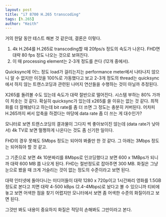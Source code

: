 ```yaml
---
layout: post
title: "i7 8700 H.265 transcoding"
tags: [h.265]
author: "Keith"
---
```


거의 한달 동안 테스트 해본 것 같은데, 결론은 이렇다.

1) 4k H.264를 H.265로 transcoding할 때 20fps/s 정도의 속도가 나온다. FHD면 대략 80 fps 정도 나오는 것으로 보여진다.
2) 이 때 processing element는 2-3개 정도를 쓴다 (12개 중에서).

Quicksync에 어느 정도 load가 걸리는지는 performance meter에서 나타나지 않으니 알 수 없지만 이것을 100%로 가동했다고 보고 2-3개 정도의 thread는 quicksync에서 하지 않는 트랜스코딩과 관련된 나머지 연산들을 수행하는 것이 아닐까 추정된다.

X265를 돌려볼 수도 있는데 속도가 대략 절반으로 떨어진다. 시스템 부하는 80% 가까이 치솟는 것 같다. 확실히 quicksync가 있는데 x265를 쓸 이유는 없는 것 같다. 최적화를 더 잘해놨다고 하는데 bit rate를 좀 더 쓰면 그 정도는 충분히 커버된다. 어차피 H.265까지 써서 압축을 하겠다는 마당에 data rate 좀 더 쓰는 게 대수인가?

모니터로 보면 트랜스코딩의 결과물이 그다지 썩 좋아보이진 않는데 (data rate가 낮아서) 4k TV로 보면 멀쩡하게 나온다는 것도 좀 신기한 일이다. 

FHD의 경우 못해도 5Mbps 정도는 되어야 봐줄만 한 것 같다. 그 아래는 3Mbps 정도는 되어줘야 할 것 같고. 

그 기준으로 보면 4k 10분짜리를 8Mbps로 인코딩했다고 보면 600 x 1MBps가 되니까 대략 600 MB 쯤 나오게 된다. FHD는 절반정도로 잡아주면 300 MB. 화질은 그냥 눈으로 봤을 때 크게 거슬리는 것이 없는 정도의 수준이라고 보면 된다. 

대략 인터넷에 돌아다니는 미디어들이 대략 1280 x 720p이고 1시간짜리 영화를 1.5GB 정도로 본다고 치면 대략 4-500 kBps (2.4-4Mbps)로 놨다고 볼 수 있으니까 티비에 놓고 보면 어색한 점을 찾기 어렵지만 모니터에서 보면 좀 어색한 수준의 화질이라고 보면 된다.

그것만 봐도 내용이 중요하지 화질은 적당히 손해봐도 그만이라고 본다. 
